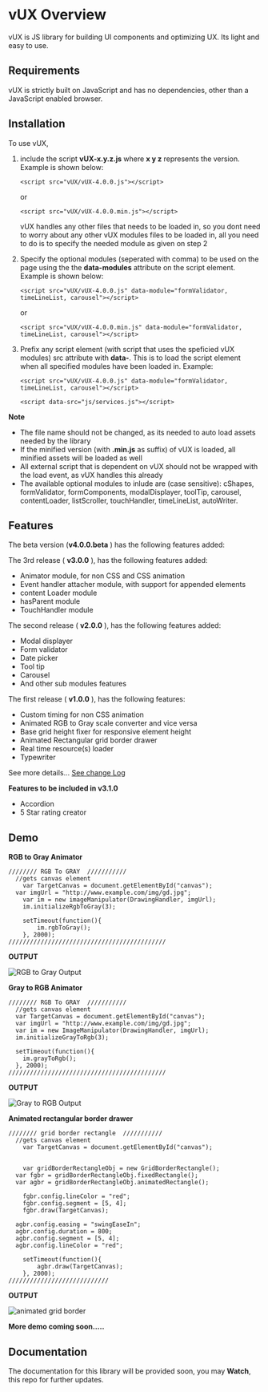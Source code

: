 # vUX Overview
vUX is JS library for building UI components and optimizing UX. Its light and easy to use.

## Requirements

vUX is strictly built on JavaScript and has no dependencies, other than a JavaScript enabled browser.

## Installation

To use vUX, 
1. include the script **vUX-x.y.z.js** where **x y z** represents the version. Example is shown below:
  
    `<script src="vUX/vUX-4.0.0.js"></script>`

    or

    `<script src="vUX/vUX-4.0.0.min.js"></script>`

    vUX handles any other files that needs to be loaded in, so you dont need to worry about any other vUX modules files to be loaded in, all you need to do is to specify the needed module as given on step 2

2. Specify the optional modules (seperated with comma) to be used on the page using the the **data-modules** attribute on the script element. Example is shown below: 

    `<script src="vUX/vUX-4.0.0.js" data-module="formValidator, timeLineList, carousel"></script>`

    or

    `<script src="vUX/vUX-4.0.0.min.js" data-module="formValidator, timeLineList, carousel"></script>`

3. Prefix any script element (with script that uses the speficied vUX modules) src attribute with **data-**. This is to load the script element when all specified modules have been loaded in.  Example:
   
   `<script src="vUX/vUX-4.0.0.js" data-module="formValidator, timeLineList, carousel"></script>`

   `<script data-src="js/services.js"></script>`


**Note**

 - The file name should not be changed, as its needed to auto load assets needed by the library
 - If the minified version (with **.min.js** as suffix) of vUX is loaded, all minified assets will be loaded as well
 - All external script that is dependent on vUX should not be wrapped with the load event, as vUX handles this already
 - The available optional modules to inlude are (case sensitive): cShapes, formValidator, formComponents, modalDisplayer, toolTip, carousel, contentLoader, listScroller, touchHandler, timeLineList, autoWriter. 

## Features


The beta version (**v4.0.0.beta** ) has the following features added:



The 3rd release ( **v3.0.0** ), has the following features added:
- Animator module, for non CSS and CSS animation 
- Event handler attacher module, with support for appended elements
- content Loader module
- hasParent module
- TouchHandler module


The second release ( **v2.0.0** ), has the following features added:
- Modal displayer
- Form validator
- Date picker
- Tool tip
- Carousel
- And other sub modules features

The first release ( **v1.0.0** ), has the following features:
- Custom timing for non CSS animation
- Animated RGB to Gray scale converter and vice versa
- Base grid height fixer for responsive element height
- Animated Rectangular grid border drawer
- Real time resource(s) loader
- Typewriter

See more details... [See change Log](ChangeLog.md)

**Features to be included in v3.1.0**

- Accordion
- 5 Star rating creator

## Demo
**RGB to Gray Animator**

    //////// RGB To GRAY  ///////////
      //gets canvas element
    	var TargetCanvas = document.getElementById("canvas");
      var imgUrl = "http://www.example.com/img/gd.jpg";
    	var im = new imageManipulator(DrawingHandler, imgUrl);
    	im.initializeRgbToGray(3);

    	setTimeout(function(){
    		im.rgbToGray();
    	}, 2000);
    ////////////////////////////////////////////

**OUTPUT**

![RGB to Gray Output](https://i.imgur.com/yFhhLAJ.gif)

**Gray to RGB Animator**

    //////// RGB To GRAY  ///////////
      //gets canvas element
      var TargetCanvas = document.getElementById("canvas");
      var imgUrl = "http://www.example.com/img/gd.jpg";
      var im = new ImageManipulator(DrawingHandler, imgUrl);
      im.initializeGrayToRgb(3);

      setTimeout(function(){
      	im.grayToRgb();
      }, 2000);
    ////////////////////////////////////////////

**OUTPUT**

![Gray to RGB Output](https://imgur.com/gxxGDN1.gif)

**Animated rectangular border drawer**

    //////// grid border rectangle  ///////////
      //gets canvas element
    	var TargetCanvas = document.getElementById("canvas");


    	var gridBorderRectangleObj = new GridBorderRectangle();
      var fgbr = gridBorderRectangleObj.fixedRectangle();
      var agbr = gridBorderRectangleObj.animatedRectangle();

    	fgbr.config.lineColor = "red";
    	fgbr.config.segment = [5, 4];
    	fgbr.draw(TargetCanvas);

      agbr.config.easing = "swingEaseIn";
      agbr.config.duration = 800;
      agbr.config.segment = [5, 4];
      agbr.config.lineColor = "red";

    	setTimeout(function(){
    		agbr.draw(TargetCanvas);
    	}, 2000);
    ////////////////////////////

**OUTPUT**

![animated grid border](https://imgur.com/WVwgVVi.gif)


**More demo coming soon.....**

## Documentation ##

The documentation for this library will be provided soon, you may **Watch**, this repo for further updates.
